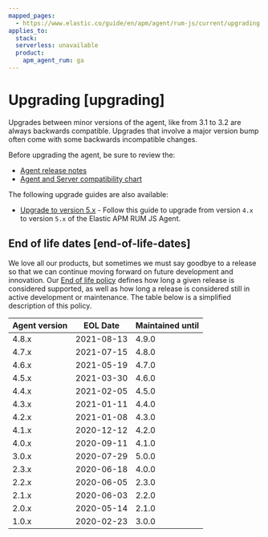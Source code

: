 ```yaml
---
mapped_pages:
  - https://www.elastic.co/guide/en/apm/agent/rum-js/current/upgrading.html
applies_to:
  stack:
  serverless: unavailable
  product:
    apm_agent_rum: ga
---
```


# Upgrading [upgrading]

Upgrades between minor versions of the agent, like from 3.1 to 3.2 are always backwards compatible. Upgrades that involve a major version bump often come with some backwards incompatible changes.

Before upgrading the agent, be sure to review the:

* [Agent release notes](/release-notes/index.md)
* [Agent and Server compatibility chart](docs-content://solutions/observability/apm/apm-agent-compatibility.md)

The following upgrade guides are also available:

* [Upgrade to version 5.x](/release-notes/breaking-changes.md) - Follow this guide to upgrade from version `4.x` to version `5.x` of the Elastic APM RUM JS Agent.


## End of life dates [end-of-life-dates]

We love all our products, but sometimes we must say goodbye to a release so that we can continue moving forward on future development and innovation. Our [End of life policy](https://www.elastic.co/support/eol) defines how long a given release is considered supported, as well as how long a release is considered still in active development or maintenance. The table below is a simplified description of this policy.

| Agent version | EOL Date | Maintained until |
| --- | --- | --- |
| 4.8.x | 2021-08-13 | 4.9.0 |
| 4.7.x | 2021-07-15 | 4.8.0 |
| 4.6.x | 2021-05-19 | 4.7.0 |
| 4.5.x | 2021-03-30 | 4.6.0 |
| 4.4.x | 2021-02-05 | 4.5.0 |
| 4.3.x | 2021-01-11 | 4.4.0 |
| 4.2.x | 2021-01-08 | 4.3.0 |
| 4.1.x | 2020-12-12 | 4.2.0 |
| 4.0.x | 2020-09-11 | 4.1.0 |
| 3.0.x | 2020-07-29 | 5.0.0 |
| 2.3.x | 2020-06-18 | 4.0.0 |
| 2.2.x | 2020-06-05 | 2.3.0 |
| 2.1.x | 2020-06-03 | 2.2.0 |
| 2.0.x | 2020-05-14 | 2.1.0 |
| 1.0.x | 2020-02-23 | 3.0.0 |


